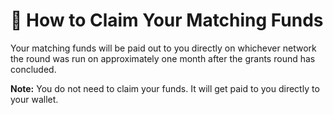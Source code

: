 # 🏧 How to Claim Your Matching Funds

Your matching funds will be paid out to you directly on whichever network the round was run on approximately one month after the grants round has concluded.&#x20;

**Note:** You do not need to claim your funds. It will get paid to you directly to your wallet.
